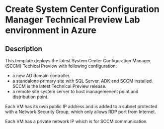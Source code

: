 ﻿# Create System Center Configuration Manager Technical Preview Lab environment in Azure

## Description

This template deploys the latest System Center Configuration Manager (SCCM) Techical Preview with following configuration: 

* a new AD domain controller. 
* a standalone primary site with SQL Server, ADK and SCCM installed. SCCM is the latest Technical Preview release. 
* a remote site system server to host managemenent point and distribution point. 

Each VM has its own public IP address and is added to a subnet protected with a Network Security Group, which only allows RDP port from Internet. 

Each VM has a private network IP which is for SCCM communication. 
